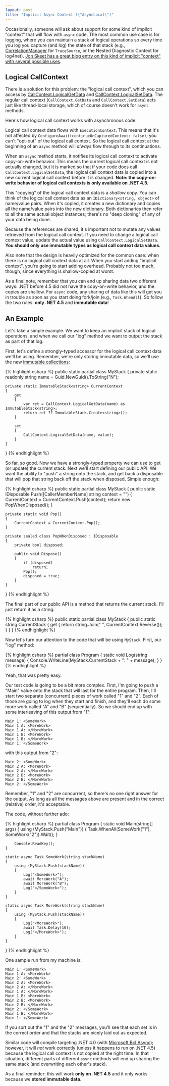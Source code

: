 ```yaml
---
layout: post
title: "Implicit Async Context (\"AsyncLocal\")"
---
```

Occasionally, someone will ask about support for some kind of implicit "context" that will flow with `async` code. The most common use case is for logging, where you can maintain a stack of logical operations so every time you log you capture (and log) the state of that stack (e.g., [CorrelationManager](http://msdn.microsoft.com/en-us/library/1fxyt46s.aspx) for `TraceSource`, or the Nested Diagnostic Context for log4net). [Jon Skeet has a great blog entry on this kind of implicit "context" with several possible uses](http://msmvps.com/blogs/jon_skeet/archive/2010/11/08/the-importance-of-context-and-a-question-of-explicitness.aspx).

<!--
<p>If you're on ASP.NET, you can use <code class="csharp"><span class="type">HttpContext</span>.Current.Items</code>, which does flow by default with <code class="csharp"><span class="keyword">async</span></code> code. (Of course, this is not a recommended design, for code separation and testability reasons). You could also <a href="http://connectedproperties.codeplex.com/">attach properties</a> to other <code class="csharp"><span class="type">SynchronizationContext</span></code> instances, as long as you kept the <a href="http://blog.stephencleary.com/2009/09/another-synchronizationcontext-gotcha.html">limitations of such an approach</a> in mind. But neither <code class="csharp"><span class="type">HttpContext</span></code> nor <code class="csharp"><span class="type">SynchronizationContext</span></code> will get you a solution that works everywhere, even in 
the thread pool context.</p>
-->

<!--

<h4>Solution A: (Ab)Use Classes</h4>

<p>As I kept bringing up in my <a href="http://blog.stephencleary.com/search/label/async%20oop">async OOP series</a>, <code class="csharp"><span class="keyword">async</span></code> code is <i>functional</i> in nature rather than object-oriented. The natural representation of <code class="csharp"><span class="keyword">async</span></code> methods is purely as (static) methods without actual class instances.</p>

<p>If your <code class="csharp"><span class="keyword">async</span></code> code is "pure" (just methods), then you can (ab)use classes to create a container for those methods, and the instance properties of that class become the implicit "context" for those methods. Something like this:</p>

<pre><code class="csharp"><span class="keyword">public</span> <span class="keyword">sealed</span> <span class="keyword">class</span> <span class="type">AsyncMethodsWithContext</span>
{
    <span class="keyword">private</span> <span class="keyword">int</span> implicitContextValue;

    <span class="keyword">public</span> <span class="keyword">async</span> <span class="type">Task</span> EntryLevelAsync()
    {
        implicitContextValue = 13;
        <span class="keyword">await</span> PrivateAsync();
    }

    <span class="keyword">private</span> <span class="keyword">async</span> <span class="type">Task</span> PrivateAsync()
    {
        <span class="keyword">await</span> <span class="type">Task</span>.Delay(implicitContextValue);
    }
}
</code></pre>

<p>This approach is good from an overhead perspective: it's very efficient. However, it's not so good from a design perspective (it forces all your <code class="csharp"><span class="keyword">async</span></code> methods that share the same context into the same class, whether or not they should be logically grouped). Also, there is only one copy of the implicit state. In a fork/join scenario (e.g., <code class="csharp"><span class="type">Task</span>.WhenAll</code>), it's often useful to have the implicit state "cloned" to each sub-operation so they each get their own local copy of the state. Here's an example:</p>

<pre><code class="csharp"><span class="keyword">public</span> <span class="keyword">sealed</span> <span class="keyword">class</span> <span class="type">AsyncMethodsWithContext</span>
{
    <span class="keyword">private</span> <span class="keyword">readonly</span> <span class="type">ConcurrentStack</span>&lt;<span class="keyword">int</span>&gt; stack = <span class="keyword">new</span> <span class="type">ConcurrentStack</span>&lt;<span class="keyword">int</span>&gt;();

    <span class="keyword">public</span> <span class="keyword">async</span> <span class="type">Task</span> EntryLevelAsync()
    {
        stack.Push(13);
        <span class="keyword">await</span> <span class="type">Task</span>.WhenAll(PrivateAsync(5), PrivateAsync(7));
    }

    <span class="keyword">private</span> <span class="keyword">async</span> <span class="type">Task</span> PrivateAsync(<span class="keyword">int</span> localValue)
    {
        stack.Push(localValue);
        <span class="comment">// What&#39;s the value of the stack here?</span>
        <span class="keyword">await</span> <span class="type">Task</span>.Delay(10);
        <span class="comment">// What&#39;s the value of the stack here?</span>
        <span class="keyword">int</span> local;
        stack.TryPop(<span class="keyword">out</span> local);
    }
}
</code></pre>

<p>In this simple example, we want to keep an implicit stack. <code class="csharp">EntryLevelAsync</code> pushes 13, and each <code class="csharp">PrivateAsync</code> pushes a 5 or 7 (and pops it when done). This kind of approach works fine for linear <code class="csharp"><span class="keyword">async</span></code> code (where you <code class="csharp"><span class="keyword">await</span></code> one operation at a time), but this example is using <code class="csharp"><span class="type">Task</span>.WhenAll</code>.</p>

<p>So, let's consider the values on the stack. When <code class="csharp">EntryLevelAsync</code> calls the first <code class="csharp">PrivateAsync</code>, it pushes a 5, and the stack is <code>{5, 13}</code>. The first <code class="csharp">PrivateAsync</code> yields at its <code class="csharp"><span class="keyword">await</span></code> and <code class="csharp">EntryLevelAsync</code> calls the second <code class="csharp">PrivateAsync</code>. It pushes a 7, and the stack is <code>{7, 5, 13}</code>. At this point our stack is diverging from the actual call stack: the second <code class="csharp">PrivateAsync</code> is not expecting the 5 in the stack.</p>

<p>It gets more complex as the methods resume. Either <code class="csharp">PrivateAsync</code> may complete first, so if the first <code class="csharp">PrivateAsync</code> completes first, it will pop 7 off the stack (remember, it pushed 5), and the second <code class="csharp">PrivateAsync</code> will pop 5 off the stack (when it pushed 7).</p>

<p>This stack confusion is due to the implicit state being shared instead of copied in a fork/join scenario. You can of course do the copying manually (creating a new instance of <code class="csharp"><span class="type">AsyncMethodsWithContext</span></code>), but that detracts from the <i>implicitness</i> of our "implicit context."</p>

<p>So, this solution works well for a limited set of situations: if grouping your methods like this works for your design and if your implicit state can be shared without issues, then I'd recommend just using instance fields.</p>

-->

## Logical CallContext

There is a solution for this problem: the "logical call context", which you can access by [CallContext.LogicalGetData](http://msdn.microsoft.com/en-us/library/system.runtime.remoting.messaging.callcontext.logicalgetdata.aspx) and [CallContext.LogicalSetData](http://msdn.microsoft.com/en-us/library/system.runtime.remoting.messaging.callcontext.logicalsetdata.aspx). The regular call context (`CallContext.GetData` and `CallContext.SetData`) acts just like thread-local storage, which of course doesn't work for `async` methods.

Here's how logical call context works with asynchronous code.

Logical call context data flows with `ExecutionContext`. This means that it's not affected by `ConfigureAwait(continueOnCapturedContext: false)`; you can't "opt-out" of the logical call context. So the logical call context at the beginning of an `async` method will _always_ flow through to its continuations.

When an `async` method starts, it notifies its logical call context to activate copy-on-write behavior. This means the current logical call context is not actually changed, but it is marked so that if your code does call `CallContext.LogicalSetData`, the logical call context data is copied into a new current logical call context before it is changed. **Note: the copy-on-write behavior of logical call contexts is only available on .NET 4.5.**

This "copying" of the logical call context data is a _shallow_ copy. You can think of the logical call context data as an `IDictionary<string, object>` of name/value pairs. When it's copied, it creates a new dictionary and copies all the name/value pairs into the new dictionary. Both dictionaries then refer to all the same actual object instances; there's no "deep cloning" of any of your data being done.

Because the references are shared, it's important not to mutate any values retrieved from the logical call context. If you need to change a logical call context value, update the actual value using `CallContext.LogicalSetData`. **You should only use immutable types as logical call context data values.**

Also note that the design is heavily optimized for the common case: when there is no logical call context data at all. When you start adding "implicit context", you're going to start adding overhead. Probably not too much, though, since everything is shallow-copied at worst.

As a final note, remember that you can end up sharing data two different ways: .NET before 4.5 did not have the copy-on-write behavior, and the copies are shallow. For `async` code, any sharing of data like this will get you in trouble as soon as you start doing fork/join (e.g., `Task.WhenAll`). So follow the two rules: **only .NET 4.5** and **immutable data**!

## An Example

Let's take a simple example. We want to keep an implicit stack of logical operations, and when we call our "log" method we want to output the stack as part of that log.

First, let's define a strongly-typed accessor for the logical call context data we'll be using. Remember, we're only storing immutable data, so we'll use the new [immutable collections](https://nuget.org/packages/Microsoft.Bcl.Immutable):

{% highlight csharp %}
public static partial class MyStack
{
    private static readonly string name = Guid.NewGuid().ToString("N");

    private static ImmutableStack<string> CurrentContext
    {
        get
        {
            var ret = CallContext.LogicalGetData(name) as ImmutableStack<string>;
            return ret ?? ImmutableStack.Create<string>();
        }

        set
        {
            CallContext.LogicalSetData(name, value);
        }
    }
}
{% endhighlight %}

So far, so good. Now we have a strongly-typed property we can use to get (or update) the current stack. Next we'll start defining our public API. We want the ability to "push" a string onto the stack, and get back a disposable that will pop that string back off the stack when disposed. Simple enough:

{% highlight csharp %}
public static partial class MyStack
{
    public static IDisposable Push([CallerMemberName] string context = "")
    {
        CurrentContext = CurrentContext.Push(context);
        return new PopWhenDisposed();
    }

    private static void Pop()
    {
        CurrentContext = CurrentContext.Pop();
    }

    private sealed class PopWhenDisposed : IDisposable
    {
        private bool disposed;

        public void Dispose()
        {
            if (disposed)
                return;
            Pop();
            disposed = true;
        }
    }
}
{% endhighlight %}

The final part of our public API is a method that returns the current stack. I'll just return it as a string:

{% highlight csharp %}
public static partial class MyStack
{
    public static string CurrentStack
    {
        get
        {
            return string.Join(" ", CurrentContext.Reverse());
        }
    }
}
{% endhighlight %}

Now let's turn our attention to the code that will be using `MyStack`. First, our "log" method:

{% highlight csharp %}
partial class Program
{
    static void Log(string message)
    {
        Console.WriteLine(MyStack.CurrentStack + ": " + message);
    }
}
{% endhighlight %}

Yeah, that was pretty easy.

Our test code is going to be a bit more complex. First, I'm going to push a "Main" value onto the stack that will last for the entire program. Then, I'll start two separate (concurrent) pieces of work called "1" and "2". Each of those are going to log when they start and finish, and they'll each do some more work called "A" and "B" (sequentially). So we should end up with some interleaving of this output from "1":

    Main 1: <SomeWork>
    Main 1 A: <MoreWork>
    Main 1 A: </MoreWork>
    Main 1 B: <MoreWork>
    Main 1 B: </MoreWork>
    Main 1: </SomeWork>

with this output from "2":

    Main 2: <SomeWork>
    Main 2 A: <MoreWork>
    Main 2 A: </MoreWork>
    Main 2 B: <MoreWork>
    Main 2 B: </MoreWork>
    Main 2: </SomeWork>

Remember, "1" and "2" are concurrent, so there's no one right answer for the output. As long as all the messages above are present and in the correct (relative) order, it's acceptable.

The code, without further ado:

{% highlight csharp %}
partial class Program
{
    static void Main(string[] args)
    {
        using (MyStack.Push("Main"))
        {
            Task.WhenAll(SomeWork("1"), SomeWork("2")).Wait();
        }

        Console.ReadKey();
    }

    static async Task SomeWork(string stackName)
    {
        using (MyStack.Push(stackName))
        {
            Log("<SomeWork>");
            await MoreWork("A");
            await MoreWork("B");
            Log("</SomeWork>");
        }
    }

    static async Task MoreWork(string stackName)
    {
        using (MyStack.Push(stackName))
        {
            Log("<MoreWork>");
            await Task.Delay(10);
            Log("</MoreWork>");
        }
    }
}
{% endhighlight %}

One sample run from my machine is:

    Main 1: <SomeWork>
    Main 1 A: <MoreWork>
    Main 2: <SomeWork>
    Main 2 A: <MoreWork>
    Main 2 A: </MoreWork>
    Main 1 A: </MoreWork>
    Main 1 B: <MoreWork>
    Main 2 B: <MoreWork>
    Main 2 B: </MoreWork>
    Main 2: </SomeWork>
    Main 1 B: </MoreWork>
    Main 1: </SomeWork>

If you sort out the "1" and the "2" messages, you'll see that each set is in the correct order and that the stacks are nicely laid out as expected.

Similar code will compile targeting .NET 4.0 (with [Microsoft.Bcl.Async](http://nuget.org/packages/Microsoft.Bcl.Async/)); however, it will _not_ work correctly (unless it happens to run on .NET 4.5) because the logical call context is not copied at the right time. In that situation, different parts of different `async` methods will end up sharing the same stack (and overwriting each other's stack).

As a final reminder: this will work **only on .NET 4.5** and it only works because we **stored immutable data**.

